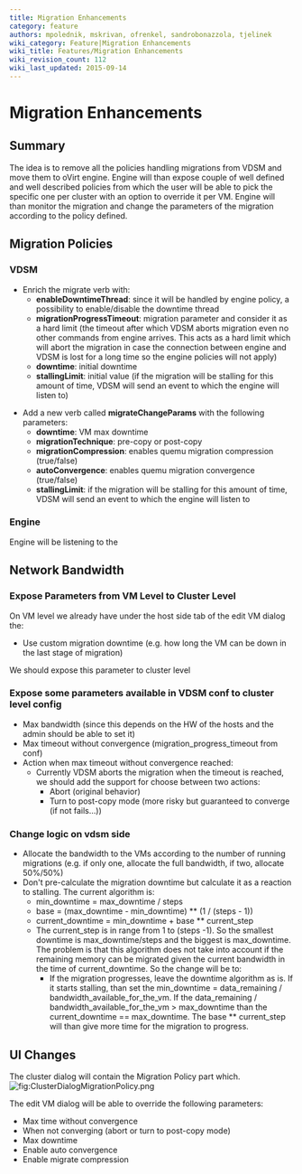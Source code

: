 ```yaml
---
title: Migration Enhancements
category: feature
authors: mpolednik, mskrivan, ofrenkel, sandrobonazzola, tjelinek
wiki_category: Feature|Migration Enhancements
wiki_title: Features/Migration Enhancements
wiki_revision_count: 112
wiki_last_updated: 2015-09-14
---
```


# Migration Enhancements

## Summary

The idea is to remove all the policies handling migrations from VDSM and move them to oVirt engine. Engine will than expose couple of well defined and well described policies from which the user will be able to pick the specific one per cluster with an option to override it per VM. Engine will than monitor the migration and change the parameters of the migration according to the policy defined.

## Migration Policies

### VDSM

*   Enrich the migrate verb with:
    -   **enableDowntimeThread**: since it will be handled by engine policy, a possibility to enable/disable the downtime thread
    -   **migrationProgressTimeout**: migration parameter and consider it as a hard limit (the timeout after which VDSM aborts migration even no other commands from engine arrives. This acts as a hard limit which will abort the migration in case the connection between engine and VDSM is lost for a long time so the engine policies will not apply)
    -   **downtime**: initial downtime
    -   **stallingLimit**: initial value (if the migration will be stalling for this amount of time, VDSM will send an event to which the engine will listen to)

<!-- -->

*   Add a new verb called **migrateChangeParams** with the following parameters:
    -   **downtime**: VM max downtime
    -   **migrationTechnique**: pre-copy or post-copy
    -   **migrationCompression**: enables quemu migration compression (true/false)
    -   **autoConvergence**: enables quemu migration convergence (true/false)
    -   **stallingLimit**: if the migration will be stalling for this amount of time, VDSM will send an event to which the engine will listen to

### Engine

Engine will be listening to the

## Network Bandwidth

### Expose Parameters from VM Level to Cluster Level

On VM level we already have under the host side tab of the edit VM dialog the:

*   Use custom migration downtime (e.g. how long the VM can be down in the last stage of migration)

We should expose this parameter to cluster level

### Expose some parameters available in VDSM conf to cluster level config

*   Max bandwidth (since this depends on the HW of the hosts and the admin should be able to set it)
*   Max timeout without convergence (migration_progress_timeout from conf)
*   Action when max timeout without convergence reached:
    -   Currently VDSM aborts the migration when the timeout is reached, we should add the support for choose between two actions:
        -   Abort (original behavior)
        -   Turn to post-copy mode (more risky but guaranteed to converge (if not fails...))

### Change logic on vdsm side

*   Allocate the bandwidth to the VMs according to the number of running migrations (e.g. if only one, allocate the full bandwidth, if two, allocate 50%/50%)
*   Don't pre-calculate the migration downtime but calculate it as a reaction to stalling. The current algorithm is:
    -   min_downtime = max_downtime / steps
    -   base = (max_downtime - min_downtime) \*\* (1 / (steps - 1))
    -   current_downtime = min_downtime + base \*\* current_step
    -   The current_step is in range from 1 to (steps -1). So the smallest downtime is max_downtime/steps and the biggest is max_downtime. The problem is that this algorithm does not take into account if the remaining memory can be migrated given the current bandwidth in the time of current_downtime. So the change will be to:
        -   If the migration progresses, leave the downtime algorithm as is. If it starts stalling, than set the min_downtime = data_remaining / bandwidth_available_for_the_vm. If the data_remaining / bandwidth_available_for_the_vm > max_downtime than the current_downtime == max_downtime. The base \*\* current_step will than give more time for the migration to progress.

## UI Changes

The cluster dialog will contain the Migration Policy part which. ![](ClusterDialogMigrationPolicy.png "fig:ClusterDialogMigrationPolicy.png")

The edit VM dialog will be able to override the following parameters:

*   Max time without convergence
*   When not converging (abort or turn to post-copy mode)
*   Max downtime
*   Enable auto convergence
*   Enable migrate compression
